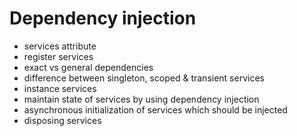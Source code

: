 # Dependency injection

- services attribute
- register services
- exact vs general dependencies
- difference between singleton, scoped & transient services
- instance services
- maintain state of services by using dependency injection
- asynchronous initialization of services which should be injected
- disposing services

